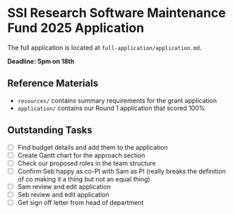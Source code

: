 # SSI Research Software Maintenance Fund 2025 Application

The full application is located at `full-application/application.md`.

**Deadline: 5pm on 18th**

## Reference Materials

- `resources/` contains summary requirements for the grant application
- `application/` contains our Round 1 application that scored 100%

## Outstanding Tasks

- [ ] Find budget details and add them to the application
- [ ] Create Gantt chart for the approach section
- [ ] Check our proposed roles in the team structure
- [ ] Confirm Seb happy as co-PI with Sam as PI (really breaks the definition of co making it a thing but not an equal thing)
- [ ] Sam review and edit application
- [ ] Seb review and edit application
- [ ] Get sign off letter from head of department

